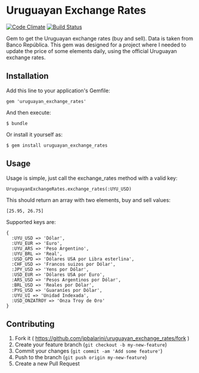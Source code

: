 # Uruguayan Exchange Rates

[![Code Climate](https://codeclimate.com/github/jpbalarini/uruguayan_exchange_rates/badges/gpa.svg)](https://codeclimate.com/github/jpbalarini/uruguayan_exchange_rates)
[![Build Status](https://travis-ci.org/jpbalarini/uruguayan_exchange_rates.svg?branch=master)](https://travis-ci.org/jpbalarini/uruguayan_exchange_rates)

Gem to get the Uruguayan exchange rates (buy and sell). Data is taken from Banco República.
This gem was designed for a project where I needed to update the price of some elements daily, using the official Uruguayan exchange rates.

## Installation

Add this line to your application's Gemfile:

    gem 'uruguayan_exchange_rates'

And then execute:

    $ bundle

Or install it yourself as:

    $ gem install uruguayan_exchange_rates

## Usage

Usage is simple, just call the exchange_rates method with a valid key:
  
    UruguayanExchangeRates.exchange_rates(:UYU_USD)

This should return an array with two elements, buy and sell values:
  
    [25.95, 26.75]

Supported keys are:
  
    {
      :UYU_USD => 'Dólar',
      :UYU_EUR => 'Euro',
      :UYU_ARS => 'Peso Argentino',
      :UYU_BRL => 'Real',
      :USD_GPD => 'Dólares USA por Libra esterlina',
      :CHF_USD => 'Francos suizos por Dólar',
      :JPY_USD => 'Yens por Dólar',
      :USD_EUR => 'Dólares USA por Euro',
      :ARS_USD => 'Pesos Argentinos por Dólar',
      :BRL_USD => 'Reales por Dólar',
      :PYG_USD => 'Guaraníes por Dólar',
      :UYU_UI => 'Unidad Indexada',
      :USD_ONZATROY => 'Onza Troy de Oro'
    }

## Contributing

1. Fork it ( https://github.com/jpbalarini/uruguayan_exchange_rates/fork )
2. Create your feature branch (`git checkout -b my-new-feature`)
3. Commit your changes (`git commit -am 'Add some feature'`)
4. Push to the branch (`git push origin my-new-feature`)
5. Create a new Pull Request
